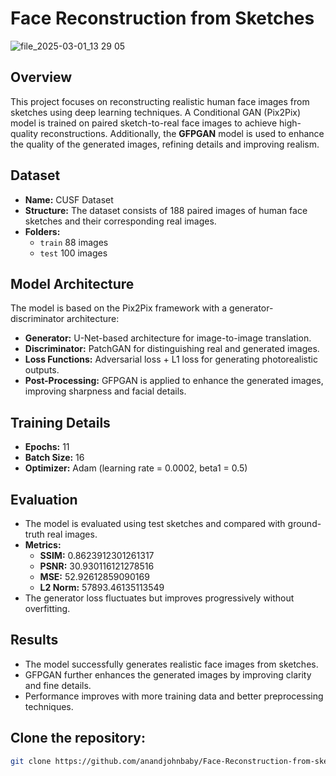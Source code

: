 # Face Reconstruction from Sketches
![file_2025-03-01_13 29 05](https://github.com/user-attachments/assets/4d3fa082-81fd-4c79-922d-061de9f86588)

## Overview
This project focuses on reconstructing realistic human face images from sketches using deep learning techniques. A Conditional GAN (Pix2Pix) model is trained on paired sketch-to-real face images to achieve high-quality reconstructions. Additionally, the **GFPGAN** model is used to enhance the quality of the generated images, refining details and improving realism.

## Dataset
- **Name:** CUSF Dataset
- **Structure:** The dataset consists of 188 paired images of human face sketches and their corresponding real images.
- **Folders:**
  - `train` 88 images
  - `test` 100 images

## Model Architecture
The model is based on the Pix2Pix framework with a generator-discriminator architecture:
- **Generator:** U-Net-based architecture for image-to-image translation.
- **Discriminator:** PatchGAN for distinguishing real and generated images.
- **Loss Functions:** Adversarial loss + L1 loss for generating photorealistic outputs.
- **Post-Processing:** GFPGAN is applied to enhance the generated images, improving sharpness and facial details.

## Training Details
- **Epochs:** 11
- **Batch Size:** 16
- **Optimizer:** Adam (learning rate = 0.0002, beta1 = 0.5)

## Evaluation
- The model is evaluated using test sketches and compared with ground-truth real images.
- **Metrics:**
  - **SSIM:** 0.8623912301261317
  - **PSNR:** 30.930116121278516
  - **MSE:** 52.92612859090169
  - **L2 Norm:** 57893.46135113549
- The generator loss fluctuates but improves progressively without overfitting.

## Results
- The model successfully generates realistic face images from sketches.
- GFPGAN further enhances the generated images by improving clarity and fine details.
- Performance improves with more training data and better preprocessing techniques.

## Clone the repository:
   ```bash
   git clone https://github.com/anandjohnbaby/Face-Reconstruction-from-sketches.git
   ```


